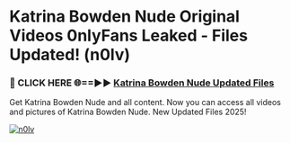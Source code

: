 # Katrina Bowden Nude Original Videos 0nlyFans Leaked - Files Updated! (n0lv)

<h3>🔴 CLICK HERE 🌐==►► <a href="https://tinyurl.com/4mcuefdz" rel="nofollow">Katrina Bowden Nude Updated Files</a></h3>

Get Katrina Bowden Nude and all content. Now you can access all videos and pictures of Katrina Bowden Nude. New Updated Files 2025!

[![n0lv](https://i.imgur.com/StAQSOY.gif)](https://tinyurl.com/4mcuefdz)

